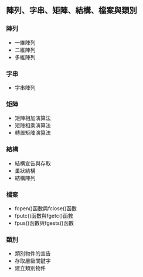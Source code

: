 ## 陣列、字串、矩陣、結構、檔案與類別
### 陣列
- 一維陣列
- 二維陣列
- 多維陣列
### 字串
- 字串陣列
### 矩陣
- 矩陣相加演算法
- 矩陣相乘演算法
- 轉置矩陣演算法
### 結構
- 結構宣告與存取
- 巢狀結構
- 結構陣列
### 檔案
- fopen()函數與fclose()函數
- fputc()函數與fgetc()函數
- fpus()函數與fgests()函數
### 類別
- 類別物件的宣告
- 存取層級關鍵字
- 建立類別物件
